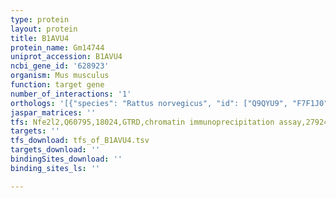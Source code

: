 ```yaml
---
type: protein
layout: protein
title: B1AVU4
protein_name: Gm14744
uniprot_accession: B1AVU4
ncbi_gene_id: '628923'
organism: Mus musculus
function: target gene
number_of_interactions: '1'
orthologs: '[{"species": "Rattus norvegicus", "id": ["Q9QYU9", "F7F1J0", "P08937"]}]'
jaspar_matrices: ''
tfs: Nfe2l2,Q60795,18024,GTRD,chromatin immunoprecipitation assay,27924024%5Buid%5D,No
targets: ''
tfs_download: tfs_of_B1AVU4.tsv
targets_download: ''
bindingSites_download: ''
binding_sites_ls: ''

---
```


